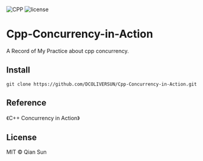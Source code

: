 ![CPP](https://img.shields.io/badge/language-CPP-red) ![license](https://img.shields.io/badge/license-MIT-yellow)
# Cpp-Concurrency-in-Action

A Record of My Practice about cpp concurrency.

## Install

```
git clone https://github.com/DCOLIVERSUN/Cpp-Concurrency-in-Action.git
```

## Reference
《C++ Concurrency in Action》

## License
MIT © Qian Sun
